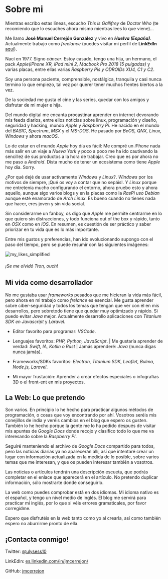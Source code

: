 # Sobre mi

Mientras escribo estas l&iacute;neas, escucho _This is Gallifrey_ de _Doctor Who_ (te recomiendo que lo escuches ahora mismo mientras lees lo que viene)...

Me llamo **Jos&eacute; Manuel Cerrej&oacute;n Gonz&aacute;lez** y vivo en **_Huelva (Espa&ntilde;a)_**. Actualmente trabajo como _freelance_ (puedes visitar mi perfil de **LinkEdIn** [aqu&iacute;](https://es.linkedin.com/in/jmcerrejon/)).

Nac&iacute; en 1977. Signo _c&aacute;ncer_. Estoy casado, tengo una hija, un hermano, el pack _Apple(iPhone XR, iPad mini 2, Macbook Pro 2018 15 pulgadas)_ y varias placas, entre ellas varias _Raspberry Pis y ODROIDs XU4, C1 y C2_.

Soy una persona paciente, comprensible, nost&aacute;lgica, tranquila y casi nunca termino lo que empiezo, tal vez por querer tener muchos frentes biertos a la vez.

De la sociedad me gusta el cine y las series, quedar con los amigos y disfrutar de mi mujer e hija.

Del mundo digital me encanta ~~procastinar~~ aprender en internet devorando mis feeds diarios, entre ellos noticias sobre linux, programaci&oacute;n y dise&ntilde;o, seguridad y hacking, mundo _Apple_ y _Raspberry Pi_. He nacido en el mundo del _BASIC_, _Spectrum_, _MSX_ y el _MS-DOS_. He pasado por _BeOS, QNX, Linux, Windows_ y ahora _macOS_.

Lo de estar en el mundo _Apple_ hoy d&iacute;a es f&aacute;cil: Me compr&eacute; un _iPhone_ nada m&aacute;s salir en un viaje a _Nueva York_ y poco a poco me ha ido cautivando la sencillez de sus productos a la hora de trabajar. Creo que es por ahora no me paso a _Android_. Dista mucho de tener un ecosistema como tiene _Apple_ hoy d&iacute;a. Sorry.

&iquest;Por qu&eacute; dej&eacute; de usar activamente _Windows_ y _Linux_?. _Windows_ por los motivos de siempre, ¡Qu&eacute; os voy a contar que no sep&aacute;is!. Y _Linux_ porque me entreten&iacute;a mucho configurando el entorno, ahora pruebo esto y ahora aquello, aunque sigo varios blogs y en la placas como la _RasPi uso Debian_ aunque est&eacute; enamorado de _Arch Linux_. Es bueno cuando no tienes nada que hacer, eres joven y sin vida social.

Sin considerarme un fanboy, os digo que _Apple_ me permite centrarme en lo que quiero sin distracciones, y todo funciona out of the box y r&aacute;pido, tanto en _OSX_ como en _IOS_. En resumen, es cuesti&oacute;n de ser pr&aacute;ctico y saber priorizar en tu vida que es lo m&aacute;s importante.

Entre mis gustos y preferencias, han ido evolucionando supongo con el paso del tiempo, pero se puede resumir con las siguientes im&aacute;genes:

![my_likes_simplified](/images/my_life_min.jpg)

###### &iexcl;Se me olvid&oacute; Tron, ouch!

## Mi vida como desarrollador

No me gustaba usar _frameworks_ pesados que me hicieran la vida m&aacute;s f&aacute;cil, pero ahora en mi trabajo como _frelance_ es esencial. Me gusta aprender sobre ciber-seguridad y todos los temas que tengan que ver con &eacute;l en mis desarrollos, pero sobretodo tiene que quedar muy optimizado y r&aacute;pido. Si puedo evitar _Java_ mejor. Actualmente desarrollo aplicaciones con _Titanium SDK en Javascript_ y _Laravel_.

- Editor favorito para programar: _VSCode_.

- Lenguajes favoritos: _PHP, Python, JavaScript_. | Me gustar&iacute;a aprender de verdad: _Swift, IA, Kotlin o Rust_ | Jam&aacute;s aprender&eacute;: _Java_ (nunca digas nunca jam&aacute;s).

- Frameworks/SDKs favoritos: _Electron, Titanium SDK, Leaflet, Bulma, Node.js, Laravel_.

- Mi mayor frustaci&oacute;n: Aprender a crear efectos especiales o infograf&iacute;as 3D o el front-ent en mis proyectos.

## La Web: Lo que pretendo

Son varios. En principio lo he hecho para practicar algunos m&eacute;todos de programaci&oacute;n, o cosas que voy encontrando por ah&iacute;. Vosotros ser&eacute;is mis conejillos de india y ver&eacute;is cambios en el blog que espero os gusten. Tambi&eacute;n lo he hecho porque la gente me lo ha pedido despu&eacute;s de visitar mis apuntes de _Google Docs_ donde recojo y clasifico todo lo que me va interesando sobre la _Raspberry PI_.

Seguir&eacute; manteniendo el archivo de _Google Docs_ compartido para todos, pero las noticias diarias ya no aparecer&aacute;n all&iacute;, as&iacute; que intentar&eacute; crear un lugar con informaci&oacute;n actualizada en la medida de lo posible, sobre varios temas que me interesan, y que os pueden interesar tambi&eacute;n a vosotros.

Las noticias o art&iacute;culos tendr&aacute;n una descripci&oacute;n escueta, que podr&aacute;s completar en el enlace que aparecer&aacute; en el art&iacute;culo. No pretendo duplicar informaci&oacute;n, s&oacute;lo mostrarte donde conseguirlo.

La web como puedes comprobar est&aacute; en dos idiomas. Mi idioma nativo es el espa&ntilde;ol, y tengo un nivel medio de ingl&eacute;s. El blog me servir&aacute; para practicar mi ingl&eacute;s, por lo que si v&eacute;is errores gramaticales, por favor corregidme.

Espero que disfrut&eacute;is en la web tanto como yo al crearla, as&iacute; como tambi&eacute;n espero no aburrirme pronto de ella.

## ¡Contacta conmigo!

Twitter: [@ulysess10](https://twitter.com/ulysess10)

LinkEdIn: [es.linkedin.com/in/jmcerrejon/](https://es.linkedin.com/in/jmcerrejon/)

GitHub: [jmcerrejon](https://github.com/jmcerrejon)
